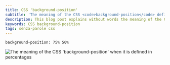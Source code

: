 ```yaml
---
title: CSS 'background-position'
subtitle: 'The meaning of the CSS <code>background-position</code> defined in percentages (explained <a class="senza-parole" href="/tags/senza-parole">without words</a>)'
description: This blog post explains without words the meaning of the CSS 'background-position' when it is defined in percentages. Plain and simple.
keywords: CSS background-position
tags: senza-parole css
---
```

    background-position: 75% 50%

![The meaning of the CSS 'background-position' when it is defined in percentages](https://dl.dropboxusercontent.com/u/110510589/css-background-position/Meaning_of_the_CSS_background_position_when_it_is_defined_in_percentages.png)